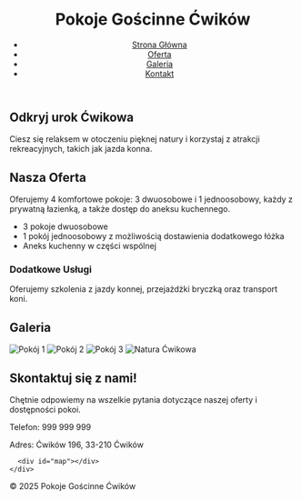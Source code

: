 <!DOCTYPE html>
<html lang="pl">
<head>
  <meta charset="UTF-8">
  <meta name="viewport" content="width=device-width, initial-scale=1.0">
  <title>Pokoje Gościnne Ćwików</title>
  <link rel="stylesheet" href="style.css">
  <script src="https://maps.googleapis.com/maps/api/js?key=YOUR_GOOGLE_MAPS_API_KEY&callback=initMap" async defer></script>
</head>
<body>
  <header>
    <div class="container">
      <h1>Pokoje Gościnne Ćwików</h1>
      <nav>
        <ul>
          <li><a href="#home">Strona Główna</a></li>
          <li><a href="#oferta">Oferta</a></li>
          <li><a href="#galeria">Galeria</a></li>
          <li><a href="#kontakt">Kontakt</a></li>
        </ul>
      </nav>
    </div>
  </header>

  <section id="home" class="hero">
    <div class="container">
      <h2>Odkryj urok Ćwikowa</h2>
      <p>Ciesz się relaksem w otoczeniu pięknej natury i korzystaj z atrakcji rekreacyjnych, takich jak jazda konna.</p>
    </div>
  </section>

  <section id="oferta" class="section">
    <div class="container">
      <h2>Nasza Oferta</h2>
      <p>Oferujemy 4 komfortowe pokoje: 3 dwuosobowe i 1 jednoosobowy, każdy z prywatną łazienką, a także dostęp do aneksu kuchennego.</p>
      <ul>
        <li>3 pokoje dwuosobowe</li>
        <li>1 pokój jednoosobowy z możliwością dostawienia dodatkowego łóżka</li>
        <li>Aneks kuchenny w części wspólnej</li>
      </ul>
      <h3>Dodatkowe Usługi</h3>
      <p>Oferujemy szkolenia z jazdy konnej, przejażdżki bryczką oraz transport koni.</p>
    </div>
  </section>

  <section id="galeria" class="section">
    <div class="container">
      <h2>Galeria</h2>
      <div class="gallery">
        <img src="images/pokoj1.jpg" alt="Pokój 1">
        <img src="images/pokoj2.jpg" alt="Pokój 2">
        <img src="images/pokoj3.jpg" alt="Pokój 3">
        <img src="images/natura.jpg" alt="Natura Ćwikowa">
      </div>
    </div>
  </section>

  <section id="kontakt" class="section">
    <div class="container">
      <h2>Skontaktuj się z nami!</h2>
      <p>Chętnie odpowiemy na wszelkie pytania dotyczące naszej oferty i dostępności pokoi.</p>
      <p>Telefon: 999 999 999</p>
      <p>Adres: Ćwików 196, 33-210 Ćwików</p>

      <div id="map"></div>
    </div>
  </section>

  <footer>
    <div class="container">
      <p>&copy; 2025 Pokoje Gościnne Ćwików</p>
    </div>
  </footer>

  <script>
    function initMap() {
      var myLatLng = {lat: 49.8531, lng: 20.0434}; // Współrzędne dla Ćwikowa
      var map = new google.maps.Map(document.getElementById('map'), {
        zoom: 15,
        center: myLatLng
      });
      var marker = new google.maps.Marker({
        position: myLatLng,
        map: map,
        title: 'Ćwików 196'
      });
    }
  </script>
</body>
</html>
